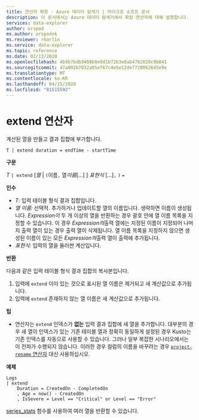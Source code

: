 ```yaml
---
title: 연산자 확장 - Azure 데이터 탐색기 | 마이크로 소프트 문서
description: 이 문서에서는 Azure 데이터 탐색기에서 확장 연산자에 대해 설명합니다.
services: data-explorer
author: orspod
ms.author: orspodek
ms.reviewer: rkarlin
ms.service: data-explorer
ms.topic: reference
ms.date: 02/13/2020
ms.openlocfilehash: 4b9b7bdb9488b0e9d1b72b3e0ab4782020c9b841
ms.sourcegitcommit: 47a002b7032a05ef67c4e5e12de7720062645e9e
ms.translationtype: MT
ms.contentlocale: ko-KR
ms.lasthandoff: 04/15/2020
ms.locfileid: "81515592"
---
```

# <a name="extend-operator"></a>extend 연산자

계산된 열을 만들고 결과 집합에 부가합니다.

```kusto
T | extend duration = endTime - startTime
```

**구문**

*T* `| extend` [*열* | `(`이름`,` 열*이름*[...] ] *표현식* [...]`,` `)` `=`

**인수**

* *T*: 입력 테이블 형식 결과 집합입니다.
* *열 이름:* 선택적. 추가하거나 업데이트할 열의 이름입니다. 생략하면 이름이 생성됩니다. *Expression이* 두 개 이상의 열을 반환하는 경우 괄호 안에 열 이름 목록을 지정할 수 있습니다. 이 경우 *Expression의*출력 열에는 지정된 이름이 지정되어 나머지 출력 열이 있는 경우 출력 열이 삭제됩니다. 열 이름 목록을 지정하지 않으면 생성된 이름이 있는 모든 *Expression의*출력 열이 출력에 추가됩니다.
* *표현식:* 입력의 열을 둘러싼 계산입니다.

**반환**

다음과 같은 입력 테이블 형식 결과 집합의 복사본입니다.
1. 입력에 `extend` 이미 있는 것으로 표시된 열 이름은 제거되고 새 계산값으로 추가됩니다.
2. 입력에 `extend` 존재하지 않는 열 이름은 새 계산값으로 추가됩니다.

**팁**

* 연산자는 `extend` 인덱스가 **없는** 입력 결과 집합에 새 열을 추가합니다. 대부분의 경우 새 열이 인덱스가 있는 기존 테이블 열과 정확히 동일하게 설정된 경우 Kusto는 기존 인덱스를 자동으로 사용할 수 있습니다. 그러나 일부 복잡한 시나리오에서는 이 전파가 수행되지 않습니다. 이러한 경우 컬럼의 이름을 바꾸려는 경우 [ `project-rename` 연산자](projectrenameoperator.md) 대신 사용하십시오.

**예제**

```kusto
Logs
| extend
    Duration = CreatedOn - CompletedOn
    , Age = now() - CreatedOn
    , IsSevere = Level == "Critical" or Level == "Error"
```

[series_stats](series-statsfunction.md) 함수를 사용하여 여러 열을 반환할 수 있습니다.